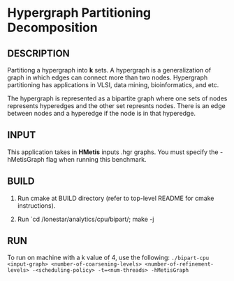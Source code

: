 Hypergraph Partitioning Decomposition
================================================================================

DESCRIPTION 
--------------------------------------------------------------------------------

Partitiong a hypergraph into <b>k</b> sets. A hypergraph is a generalization of 
graph in which edges can connect more than two nodes. Hypergraph partitioning has 
applications in VLSI, data mining, bioinformatics, and etc. 

The hypergraph is represented as a bipartite graph where one sets of nodes represents
hyperedges and the other set represnts nodes. There is an edge between nodes and a hyperedge
if the node is in that hyperedge.

INPUT
--------------------------------------------------------------------------------

This application takes in **HMetis** inputs .hgr graphs.
You must specify the -hMetisGraph flag when running this benchmark.

BUILD
--------------------------------------------------------------------------------

1. Run cmake at BUILD directory (refer to top-level README for cmake instructions).

2. Run `cd <BUILD>/lonestar/analytics/cpu/bipart/; make -j

RUN
--------------------------------------------------------------------------------

To run on machine with a k value of 4, use the following:
`./bipart-cpu <input-graph> <number-of-coarsening-levels> <number-of-refinement-levels> -<scheduling-policy> -t=<num-threads> -hMetisGraph`
